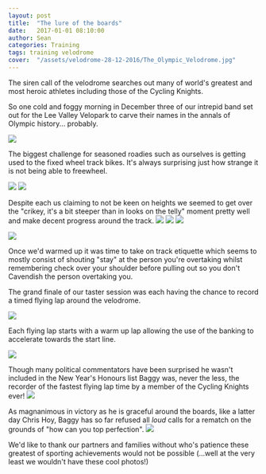 ```yaml
---
layout: post
title:  "The lure of the boards"
date:   2017-01-01 08:10:00
author: Sean
categories: Training
tags: training velodrome
cover:  "/assets/velodrome-28-12-2016/The_Olympic_Velodrome.jpg"
---
```


The siren call of the velodrome searches out many of world's greatest and most heroic athletes including those of the Cycling Knights.

So one cold and foggy morning in December three of our intrepid band set out for the Lee Valley Velopark to carve their names in the annals of Olympic history... probably.

<img src="/assets/velodrome-28-12-2016/DSC_1396.jpg" />

The biggest challenge for seasoned roadies such as ourselves is getting used to the fixed wheel track bikes.  It's always surprising just how strange it is not being able to freewheel.

<img src="/assets/velodrome-28-12-2016/DSC_1378.jpg" />

<img src="/assets/velodrome-28-12-2016/DSC_1773.jpg" />

Despite each us claiming to not be keen on heights we seemed to get over the "crikey, it's a bit steeper than in looks on the telly" moment pretty well and make decent progress around the track.
<img class="triptic" src="/assets/velodrome-28-12-2016/DSC_1727.jpg" />
<img class="triptic" src="/assets/velodrome-28-12-2016/DSC_1728.jpg" />
<img class="triptic" src="/assets/velodrome-28-12-2016/DSC_1731.jpg" />

<img src="/assets/velodrome-28-12-2016/DSC_1779.jpg" />

Once we'd warmed up it was time to take on track etiquette which seems to mostly consist of shouting "stay" at the person you're overtaking whilst remembering check over your shoulder before pulling out so you don't Cavendish the person overtaking you.

The grand finale of our taster session was each having the chance to record a timed flying lap around the velodrome.

<img src="/assets/velodrome-28-12-2016/DSC_1813.jpg" />

Each flying lap starts with a warm up lap allowing the use of the banking to accelerate towards the start line.

<img src="/assets/velodrome-28-12-2016/DSC_1815.jpg" />

Though many political commentators have been surprised he wasn't included in the New Year's Honours list Baggy was, never the less, the recorder of the fastest flying lap time by a member of the Cycling Knights ever!
<img src="/assets/velodrome-28-12-2016/DSC_1842.jpg" />

As magnanimous in victory as he is graceful around the boards, like a latter day Chris Hoy, Baggy has so far refused all _loud_ calls for a rematch on the grounds of "how can you top perfection".
<img src="/assets/velodrome-28-12-2016/DSC_1843.jpg" />

We'd like to thank our partners and families without who's patience these greatest of sporting achievements would not be possible
(...well at the very least we wouldn't have these cool photos!)
